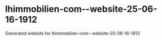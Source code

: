 # lhimmobilien-com--website-25-06-16-1912
Generated website for lhimmobilien-com--website-25-06-16-1912
